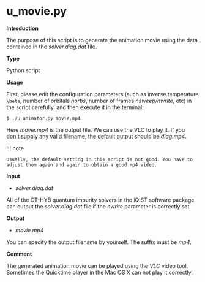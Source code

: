 # u_movie.py

**Introduction**

The purpose of this script is to generate the animation movie using the data contained in the *solver.diag.dat* file.

**Type**

Python script

**Usage**

First, please edit the configuration parameters (such as inverse temperature ``\beta``, number of orbitals *norbs*, number of frames *nsweep/nwrite*, etc) in the script carefully, and then execute it in the terminal:

```
$ ./u_animator.py movie.mp4
```

Here *movie.mp4* is the output file. We can use the VLC to play it. If you don't supply any valid filename, the default output should be *diag.mp4*.

!!! note

    Usually, the default setting in this script is not good. You have to adjust them again and again to obtain a good mp4 video.

**Input**

* *solver.diag.dat*

All of the CT-HYB quantum impurity solvers in the iQIST software package can output the *solver.diag.dat* file if the *nwrite* parameter is correctly set.

**Output**

* *movie.mp4*

You can specify the output filename by yourself. The suffix must be *mp4*.

**Comment**

The generated animation movie can be played using the *VLC* video tool. Sometimes the Quicktime player in the Mac OS X can not play it correctly.
